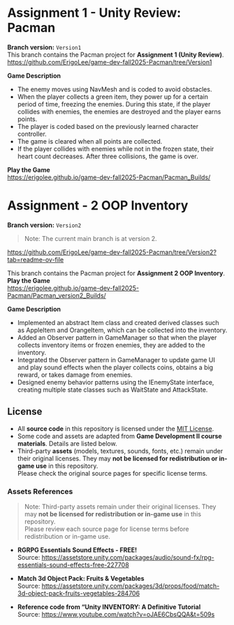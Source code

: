 # Assignment 1 - Unity Review: Pacman
**Branch version:** `Version1`</br>
This branch contains the Pacman project for **Assignment 1 (Unity Review)**. </br>
https://github.com/ErigoLee/game-dev-fall2025-Pacman/tree/Version1</br>

**Game Description**
- The enemy moves using NavMesh and is coded to avoid obstacles.
- When the player collects a green item, they power up for a certain period of time, freezing the enemies. During this state, if the player collides with enemies, the enemies are destroyed and the player earns points.
- The player is coded based on the previously learned character controller.
- The game is cleared when all points are collected.
- If the player collides with enemies while not in the frozen state, their heart count decreases. After three collisions, the game is over.

**Play the Game** </br>
https://erigolee.github.io/game-dev-fall2025-Pacman/Pacman_Builds/


# Assignment - 2 OOP Inventory
**Branch version:** `Version2`</br>
> Note: The current main branch is at version 2.

https://github.com/ErigoLee/game-dev-fall2025-Pacman/tree/Version2?tab=readme-ov-file

This branch contains the Pacman project for **Assignment 2 OOP Inventory**. </br>
**Play the Game** </br>
https://erigolee.github.io/game-dev-fall2025-Pacman/Pacman_version2_Builds/

**Game Description**
- Implemented an abstract Item class and created derived classes such as AppleItem and OrangeItem, which can be collected into the inventory.
- Added an Observer pattern in GameManager so that when the player collects inventory items or frozen enemies, they are added to the inventory.
- Integrated the Observer pattern in GameManager to update game UI and play sound effects when the player collects coins, obtains a big reward, or takes damage from enemies.
- Designed enemy behavior patterns using the IEnemyState interface, creating multiple state classes such as WaitState and AttackState.

## License 
- All **source code** in this repository is licensed under the [MIT License](./LICENSE).
- Some code and assets are adapted from **Game Development II course materials**.
  Details are listed below.
- Third-party **assets** (models, textures, sounds, fonts, etc.) remain under their original licenses.
  They may **not be licensed for redistribution or in-game use** in this repository.  
  Please check the original source pages for specific license terms.

### Assets References
> Note: Third-party assets remain under their original licenses.
> They may **not be licensed for redistribution or in-game use** in this repository.  
> Please review each source page for license terms before redistribution or in-game use.


- **RGRPG Essentials Sound Effects - FREE!** </br>
  Source: https://assetstore.unity.com/packages/audio/sound-fx/rpg-essentials-sound-effects-free-227708

- **Match 3d Object Pack: Fruits & Vegetables** </br>
  Source: https://assetstore.unity.com/packages/3d/props/food/match-3d-object-pack-fruits-vegetables-284706

- **Reference code from “Unity INVENTORY: A Definitive Tutorial** </br>
  Source: https://www.youtube.com/watch?v=oJAE6CbsQQA&t=509s
